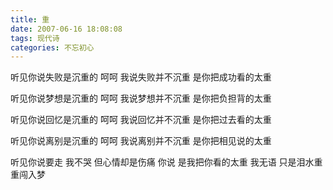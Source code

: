 ```yaml
---
title: 重
date: 2007-06-16 18:08:08
tags: 现代诗
categories: 不忘初心
---
```

听见你说失败是沉重的
呵呵
我说失败并不沉重
是你把成功看的太重
<!-- more -->
听见你说梦想是沉重的
呵呵
我说梦想并不沉重
是你把负担背的太重

听见你说回忆是沉重的
呵呵
我说回忆并不沉重
是你把过去看的太重

听见你说离别是沉重的
呵呵
我说离别并不沉重
是你把相见说的太重

听见你说要走
我不哭
但心情却是伤痛
你说
是我把你看的太重
我无语
只是泪水重重闯入梦 